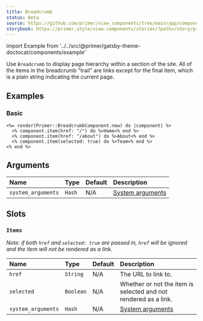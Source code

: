 ```yaml
---
title: Breadcrumb
status: Beta
source: https://github.com/primer/view_components/tree/main/app/components/primer/breadcrumb_component.rb
storybook: https://primer.style/view-components/stories/?path=/story/primer-breadcrumb-component
---
```


import Example from '../../src/@primer/gatsby-theme-doctocat/components/example'

<!-- Warning: AUTO-GENERATED file, do not edit. Add code comments to your Ruby instead <3 -->

Use `Breadcrumb` to display page hierarchy within a section of the site. All of the items in the breadcrumb "trail" are links except for the final item, which is a plain string indicating the current page.

## Examples

### Basic

<Example src="<nav aria-label='Breadcrumb'>  <ol>      <li class='breadcrumb-item'><a href='/'>Home</a></li>      <li class='breadcrumb-item'><a href='/about'>About</a></li>      <li aria-current='page' class='breadcrumb-item'>Team</li>  </ol></nav>" />

```erb
<%= render(Primer::BreadcrumbComponent.new) do |component| %>
  <% component.item(href: "/") do %>Home<% end %>
  <% component.item(href: "/about") do %>About<% end %>
  <% component.item(selected: true) do %>Team<% end %>
<% end %>
```

## Arguments

| Name | Type | Default | Description |
| :- | :- | :- | :- |
| `system_arguments` | `Hash` | N/A | [System arguments](/system-arguments) |

## Slots

### `Items`

_Note: if both `href` and `selected: true` are passed in, `href` will be ignored and the item will not be rendered as a link._

| Name | Type | Default | Description |
| :- | :- | :- | :- |
| `href` | `String` | N/A | The URL to link to. |
| `selected` | `Boolean` | N/A | Whether or not the item is selected and not rendered as a link. |
| `system_arguments` | `Hash` | N/A | [System arguments](/system-arguments) |
